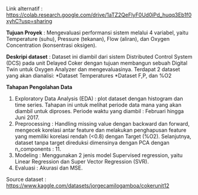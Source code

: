 Link alternatif : https://colab.research.google.com/drive/1aTZ2QeFlyF0Ud0iPd_huqq3Eb1f0xyhC?usp=sharing

**Tujuan Proyek** : Mengevaluasi performansi sistem melalui 4 variabel, yaitu Temperature (suhu), Pressure (tekanan), Flow (aliran), dan Oxygen Concentration (konsentrasi oksigen).

**Deskripi dataset** : Dataset ini diambil dari sistem Distributed Control System (DCS) pada unit Delayed Coker dengan tujuan membangun sebuah Digital Twin untuk Oxygen Analyzer dan mengevaluasinya. 
Terdapat 2 dataset yang akan dianalisi:
 *Dataset Temperatures 
 *Dataset F,P, dan %O2

**Tahapan Pengolahan Data**
1. Exploratory Data Analysis (EDA) : plot dataset dengan histogram dan time series. Tahapan ini untuk melihat periode data mana yang akan diambil untuk diproses. Periode waktu yang diambil : Februari hingga Juni 2017.
2. Preprocessing : Handling missing value dengan backward dan forward, mengecek korelasi antar feature dan melakukan penghapusan feature yang memiliki korelasi rendah (<0.8) dengan Target (%O2). Selanjutnya, dataset tanpa target direduksi dimensinya dengan PCA dengan n_components : 11.
3. Modeling : Menggunakan 2 jenis model Supervised regression, yaitu Linear Regression dan Super Vector Regression (SVR).
4. Evaluasi : Akurasi dan MSE.

Source dataset : https://www.kaggle.com/datasets/jorgecamilogamboa/cokerunit12
